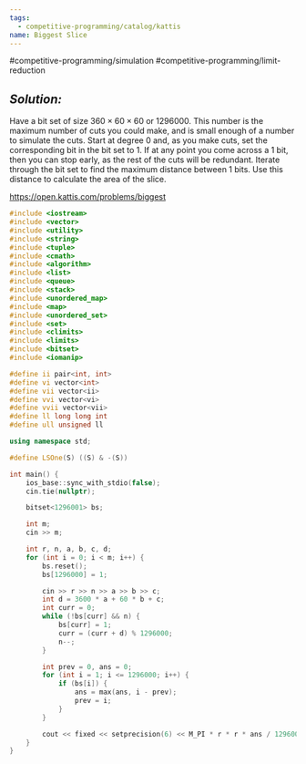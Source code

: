 ```yaml
---
tags:
  - competitive-programming/catalog/kattis
name: Biggest Slice
---
```

#competitive-programming/simulation
#competitive-programming/limit-reduction
## _Solution:_
Have a bit set of size $360\times60\times60$ or $1296000$. This number is the maximum number of cuts you could make, and is small enough of a number to simulate the cuts. Start at degree $0$ and, as you make cuts, set the corresponding bit in the bit set to $1$. If at any point you come across a $1$ bit, then you can stop early, as the rest of the cuts will be redundant. Iterate through the bit set to find the maximum distance between $1$ bits. Use this distance to calculate the area of the slice.

https://open.kattis.com/problems/biggest
```cpp
#include <iostream>
#include <vector>
#include <utility>
#include <string>
#include <tuple>
#include <cmath>
#include <algorithm>
#include <list>
#include <queue>
#include <stack>
#include <unordered_map>
#include <map>
#include <unordered_set>
#include <set>
#include <climits>
#include <limits>
#include <bitset>
#include <iomanip>

#define ii pair<int, int>
#define vi vector<int>
#define vii vector<ii>
#define vvi vector<vi>
#define vvii vector<vii>
#define ll long long int
#define ull unsigned ll

using namespace std;

#define LSOne(S) ((S) & -(S))

int main() {
    ios_base::sync_with_stdio(false);
    cin.tie(nullptr);

    bitset<1296001> bs;

    int m;
    cin >> m;

    int r, n, a, b, c, d;
    for (int i = 0; i < m; i++) {
        bs.reset();
        bs[1296000] = 1;

        cin >> r >> n >> a >> b >> c;
        int d = 3600 * a + 60 * b + c;
        int curr = 0;
        while (!bs[curr] && n) {
            bs[curr] = 1;
            curr = (curr + d) % 1296000;
            n--;
        }

        int prev = 0, ans = 0;
        for (int i = 1; i <= 1296000; i++) {
            if (bs[i]) {
                ans = max(ans, i - prev);
                prev = i;
            }
        }

        cout << fixed << setprecision(6) << M_PI * r * r * ans / 1296000.0 << '\n';
    }
}
```